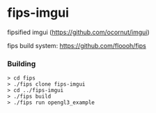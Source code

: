 fips-imgui
=========

fipsified imgui (https://github.com/ocornut/imgui)

fips build system: https://github.com/floooh/fips

### Building

```
> cd fips
> ./fips clone fips-imgui
> cd ../fips-imgui
> ./fips build
> ./fips run opengl3_example
```

